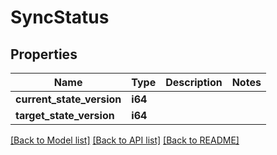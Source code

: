 # SyncStatus

## Properties

Name | Type | Description | Notes
------------ | ------------- | ------------- | -------------
**current_state_version** | **i64** |  | 
**target_state_version** | **i64** |  | 

[[Back to Model list]](../README.md#documentation-for-models) [[Back to API list]](../README.md#documentation-for-api-endpoints) [[Back to README]](../README.md)


